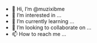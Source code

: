 - 👋 Hi, I’m @muzixibme
- 👀 I’m interested in ...
- 🌱 I’m currently learning ...
- 💞️ I’m looking to collaborate on ...
- 📫 How to reach me ...

<!---
muzixibme/muzixibme is a ✨ special ✨ repository because its `README.md` (this file) appears on your GitHub profile.
You can click the Preview link to take a look at your changes.
--->

